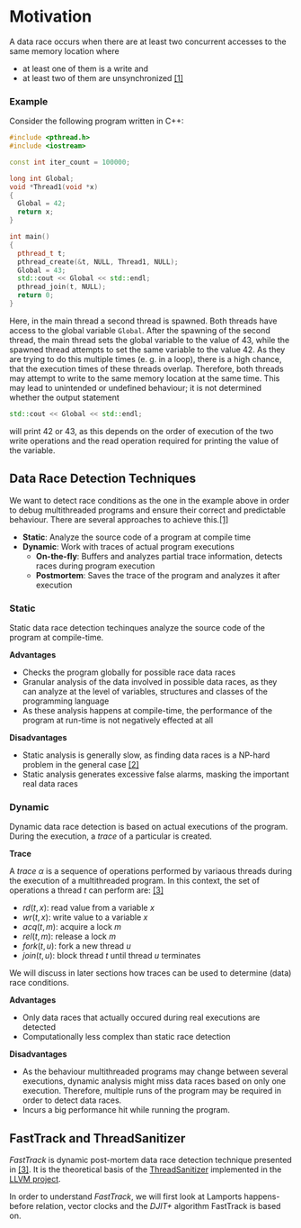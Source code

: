 # Motivation

A data race occurs when there are at least two concurrent accesses to the same memory location where
- at least one of them is a write and
- at least two of them are unsynchronized
[[1]](https://dl.acm.org/doi/abs/10.1145/781498.781529?casa_token=8AmTkNBzhvAAAAAA%3Ajb8pgsNiUyn0ofcbYy01vp8lbZIIF-NwXNh3DxAxHwUXwjkuZ8Y3s44VhcWLlbLTxP5lqQMb7Kh-vQ)

### Example

Consider the following program written in C++:

```cpp
#include <pthread.h>
#include <iostream>

const int iter_count = 100000;

long int Global;
void *Thread1(void *x)
{
  Global = 42;
  return x;
}

int main()
{
  pthread_t t;
  pthread_create(&t, NULL, Thread1, NULL);
  Global = 43;
  std::cout << Global << std::endl;
  pthread_join(t, NULL);
  return 0;
}
```

Here, in the main thread a second thread is spawned. Both threads have access to the global variable `Global`. 
After the spawning of the second thread, the main thread sets the global variable to the value of 43, while the spawned thread attempts to set the same variable to the value 42. As they are trying to do this multiple times (e. g. in a loop), there is a high chance, that the execution times of these threads overlap. Therefore, both threads may attempt to write to the same memory location at the same time. 
This may lead to unintended or undefined behaviour; it is not determined whether the output statement 
```cpp
std::cout << Global << std::endl;
```
will print 42 or 43, as this depends on the order of execution of the two write operations and the read operation required for printing the value of the variable.

## Data Race Detection Techniques

We want to detect race conditions as the one in the example above in order to debug multithreaded programs and ensure their correct and predictable behaviour. There are several approaches to achieve this.[[1]](https://dl.acm.org/doi/abs/10.1145/781498.781529?casa_token=8AmTkNBzhvAAAAAA%3Ajb8pgsNiUyn0ofcbYy01vp8lbZIIF-NwXNh3DxAxHwUXwjkuZ8Y3s44VhcWLlbLTxP5lqQMb7Kh-vQ)
- **Static**: Analyze the source code of a program at compile time
- **Dynamic**: Work with traces of actual program executions
    - **On-the-fly**: Buffers and analyzes partial trace information, detects races during program execution
    - **Postmortem**: Saves the trace of the program and analyzes it after execution


### Static

Static data race detection techinques analyze the source code of the program at compile-time. 

**Advantages**

- Checks the program globally for possible race data races
- Granular analysis of the data involved in possible data races, as they can analyze at the level of variables, structures and classes of the programming language 
- As these analysis happens at compile-time, the performance of the program at run-time is not negatively effected at all 

**Disadvantages**

- Static analysis is generally slow, as finding data races is a NP-hard problem in the general case [[2]](https://www.researchgate.net/publication/2592040_On_the_Complexity_of_Event_Ordering_for_Shared-Memory_Parallel_Program_Executions)
- Static analysis generates excessive false alarms, masking the important real data races

### Dynamic

Dynamic data race detection is based on actual executions of the program. During the execution, a *trace* of a particular is created.

**Trace**

A *trace* $\alpha$ is a sequence of operations performed by variaous threads during the execution of a multithreaded program. In this context, the set of operations a thread $t$ can perform are: [[3]](https://dl.acm.org/doi/abs/10.1145/1543135.1542490?casa_token=Mx7WqwWcF1IAAAAA:n23wZjVnOMFBbqcMWEsuODH-3-JfJMmwJxWGFa9Ihv4vG5IMZ8bajMSkQqRsYxmFi79XG6N5akhd)

- $rd(t,x)$: read value from a variable $x$
- $wr(t, x)$: write value to a variable $x$
- $acq(t, m)$: acquire a lock $m$
- $rel(t, m)$: release a lock $m$
- $fork(t, u)$: fork a new thread $u$
- $join(t, u)$: block thread $t$ until thread $u$ terminates

We will discuss in later sections how traces can be used to determine (data) race conditions.

**Advantages**

- Only data races that actually occured during real executions are detected
- Computationally less complex than static race detection

**Disadvantages**

- As the behaviour multithreaded programs may change between several executions, dynamic analysis might miss data races based on only one execution. Therefore, multiple runs of the program may be required in order to detect data races.
- Incurs a big performance hit while running the program.

## FastTrack and ThreadSanitizer

$\textit{FastTrack}$ is dynamic post-mortem data race detection technique presented in [[3]](https://dl.acm.org/doi/abs/10.1145/1543135.1542490?casa_token=Mx7WqwWcF1IAAAAA:n23wZjVnOMFBbqcMWEsuODH-3-JfJMmwJxWGFa9Ihv4vG5IMZ8bajMSkQqRsYxmFi79XG6N5akhd). It is the theoretical basis of the [ThreadSanitizer](https://github.com/llvm/llvm-project/tree/main/compiler-rt/lib/tsan) implemented in the [LLVM project](https://llvm.org/).

In order to understand $\textit{FastTrack}$, we will first look at Lamports happens-before relation, vector clocks and the  $\textit{DJIT+}$ algorithm FastTrack is based on.